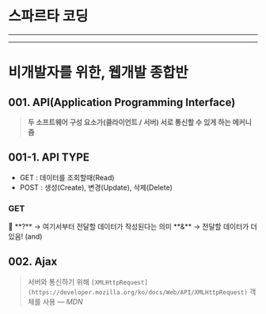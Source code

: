 # 스파르타 코딩
---
---
# ****비개발자를 위한, 웹개발 종합반****

## 001. API(Application Programming Interface)

> **두 소프트웨어 구성 요소가(클라이언트 / 서버) 서로 통신할 수 있게 하는 메커니즘**
> 

## 001-1. API TYPE

- GET : 데이터를 조회할때(Read)
- POST : 생성(Create), 변경(Update), 삭제(Delete)

### GET

<aside>
🤲 **?**  → 여기서부터 전달할 데이터가 작성된다는 의미
**&** → 전달할 데이터가 더 있음! (and)

</aside>

## 002. Ajax

> 서버와 통신하기 위해 `[XMLHttpRequest](https://developer.mozilla.org/ko/docs/Web/API/XMLHttpRequest)` 객체를 사용 *— MDN*
>